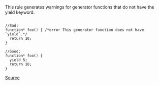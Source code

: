 This rule generates warnings for generator functions that do not have the yield keyword.

```

//Bad:
function* foo() { /*error This generator function does not have `yield`.*/
  return 10;
}

//Good:
function* foo() {
  yield 5;
  return 10;
}

```

[Source](http://eslint.org/docs/rules/require-yield)
